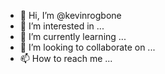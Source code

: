 - 👋 Hi, I’m @kevinrogbone
- 👀 I’m interested in ...
- 🌱 I’m currently learning ...
- 💞️ I’m looking to collaborate on ...
- 📫 How to reach me ...

<!---
kevinrogbone/kevinrogbone is a ✨ special ✨ repository because its `README.md` (this file) appears on your GitHub profile.
You can click the Preview link to take a look at your changes.
--->
